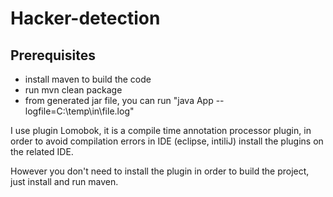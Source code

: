 # Hacker-detection

## Prerequisites
  * install maven to build the code
  * run mvn clean package
  * from generated jar file, you can run "java App --logfile=C:\temp\in\file.log"
  
I use plugin Lomobok, it is a compile time annotation processor plugin, in order to avoid compilation errors in IDE (eclipse, intiliJ)
install the plugins on the related IDE.

However you don't need to install the plugin in order to build the project, just install and run maven.
